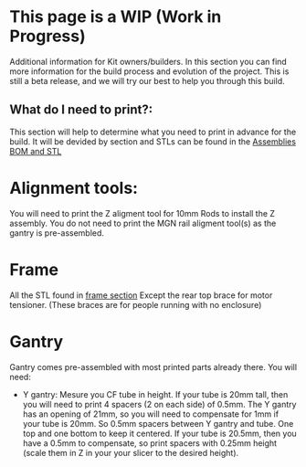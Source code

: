 # This page is a WIP (Work in Progress)

Additional information for Kit owners/builders. In this section you can find more information for the build process and evolution of the project.
This is still a beta release, and we will try our best to help you through this build.

## What do I need to print?:

This section will help to determine what you need to print in advance for the build. It will be devided by section and STLs can be found in the [Assemblies BOM and STL](/Assemblies%20BOM%20and%20STL)

# Alignment tools: 
You will need to print the Z aligment tool for 10mm Rods to install the Z assembly. You do not need to print the MGN rail aligment tool(s) as the gantry is pre-assembled.

# Frame
All the STL found in [frame section](/Assemblies%20BOM%20and%20STL/Frame) Except the rear top brace for motor tensioner. (These braces are for people running with no enclosure)

# Gantry
Gantry comes pre-assembled with most printed parts already there. You will need:
- Y gantry: Mesure you CF tube in height. If your tube is 20mm tall, then you will need to print 4 spacers (2 on each side) of 0.5mm. The Y gantry has an opening of 21mm, so you will need to compensate for 1mm if your tube is 20mm. So 0.5mm spacers between Y gantry and tube. One top and one bottom to keep it centered. If your tube is 20.5mm, then you have a 0.5mm to compensate, so print spacers with 0.25mm height (scale them in Z in your your slicer to the desired height).
